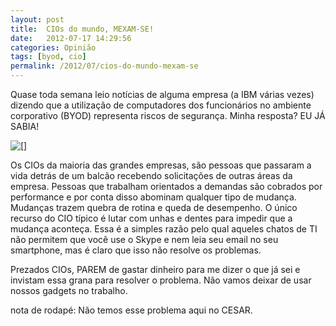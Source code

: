 ```yaml
---
layout: post
title:  CIOs do mundo, MEXAM-SE!
date:   2012-07-17 14:29:56
categories: Opinião
tags: [byod, cio]
permalink: /2012/07/cios-do-mundo-mexam-se
---
```


Quase toda semana leio notícias de alguma empresa (a IBM várias vezes) dizendo que a utilização de computadores dos funcionários no ambiente corporativo (BYOD) representa riscos de segurança. Minha resposta? EU JÁ SABIA!

[![[]](http://borba.blog.br/wordpress/wp-content/uploads/2012/07/foto_claudionor.jpeg "foto claudionor")](http://borba.blog.br/wordpress/wp-content/uploads/2012/07/foto_claudionor.jpeg "")

Os CIOs da maioria das grandes empresas, são pessoas que passaram a vida detrás de um balcão recebendo solicitações de outras áreas da empresa. Pessoas que trabalham orientados a demandas são cobrados por performance e por conta disso abominam qualquer tipo de mudança. Mudanças trazem quebra de rotina e queda de desempenho. O único recurso do CIO típico é lutar com unhas e dentes para impedir que a mudança aconteça. Essa é a simples razão pelo qual aqueles chatos de TI não permitem que você use o Skype e nem leia seu email no seu smartphone, mas é claro que isso não resolve os problemas.

Prezados CIOs, PAREM de gastar dinheiro para me dizer o que já sei e invistam essa grana para resolver o problema. Não vamos deixar de usar nossos gadgets no trabalho.

nota de rodapé: Não temos esse problema aqui no CESAR.